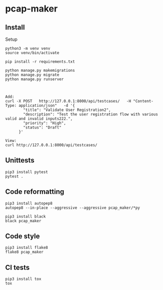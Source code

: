 # pcap-maker
 

## Install
Setup 
```
python3 -m venv venv
source venv/bin/activate
```

```
pip install -r requirements.txt

python manage.py makemigrations
python manage.py migrate
python manage.py runserver



Add:
curl -X POST   http://127.0.0.1:8000/api/testcases/   -H "Content-Type: application/json"   -d '{
        "title": "Validate User Registration2",
        "description": "Test the user registration flow with various valid and invalid inputs222.",
        "priority": "High",
        "status": "Draft"
      }'

View:
curl http://127.0.0.1:8000/api/testcases/
```



## Unittests

```
pip3 install pytest
pytest .
```

## Code reformatting

```
pip3 install autopep8
autopep8 --in-place --aggressive --aggressive pcap_maker/*py
```

```
pip3 install black
black pcap_maker
```
## Code style
```
pip3 install flake8
flake8 pcap_maker
```


## CI tests
```
pip3 install tox
tox
```

